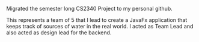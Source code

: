 Migrated the semester long CS2340 Project to my personal github.

This represents a team of 5 that I lead to create a JavaFx application that keeps track of sources of water in the real world.
I acted as Team Lead and also acted as design lead for the backend.
